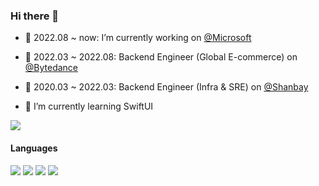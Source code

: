 <!--
**hj24/hj24** is a ✨ _special_ ✨ repository because its `README.md` (this file) appears on your GitHub profile.

Here are some ideas to get you started:

- 🔭 I’m currently working on ...
- 🌱 I’m currently learning ...
- 👯 I’m looking to collaborate on ...
- 🤔 I’m looking for help with ...
- 💬 Ask me about ...
- 📫 How to reach me: ...
- 😄 Pronouns: ...
- ⚡ Fun fact: ...
-->
### Hi there 👋 

- 🔭 2022.08 ~ now: I’m currently working on [@Microsoft](https://www.microsoft.com/en-us/about)
- 🚩 2022.03 ~ 2022.08: Backend Engineer (Global E-commerce) on [@Bytedance](https://www.bytedance.com/en/)
- 🚩 2020.03 ~ 2022.03: Backend Engineer (Infra & SRE) on [@Shanbay](https://web.shanbay.com/web/main)

- 🌱 I’m currently learning SwiftUI

![](https://github-readme-stats.vercel.app/api?username=hj24)

#### Languages
[![](https://img.shields.io/badge/-Go-00ADD8?style=flat-square&logo=go&logoColor=ffffff)](https://golang.org/)
[![](https://img.shields.io/badge/-Python-3776AB?style=flat-square&logo=python&logoColor=ffffff)](https://www.python.org/)
[![](https://img.shields.io/badge/-Typescript-007ACC?style=flat-square&logo=typescript&logoColor=white)](https://www.typescriptlang.org/)
[![](https://img.shields.io/badge/-Swift-E45735?style=flat-square&logo=swift&logoColor=white)](https://www.swift.org/)
